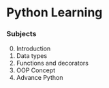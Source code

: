 # Python Learning

### Subjects
0. Introduction
1. Data types 
2. Functions and decorators
3. OOP Concept
4. Advance Python
